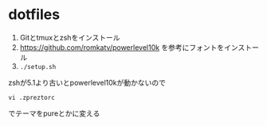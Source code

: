 # dotfiles
1. Gitとtmuxとzshをインストール
1. https://github.com/romkatv/powerlevel10k を参考にフォントをインストール
1. `./setup.sh`

zshが5.1より古いとpowerlevel10kが動かないので
```
vi .zpreztorc
```
でテーマをpureとかに変える
